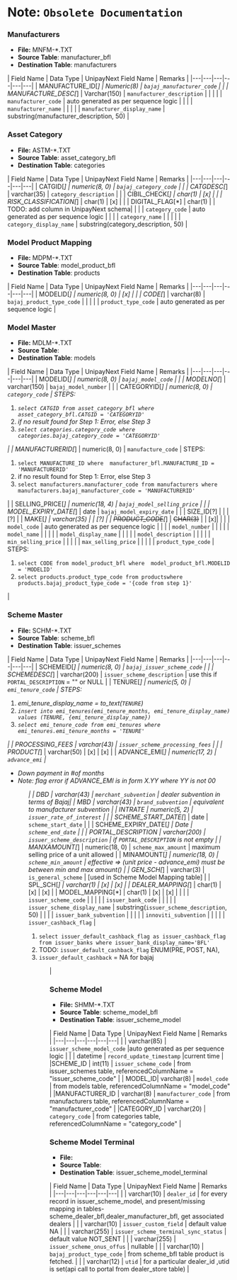# Note: `Obsolete Documentation`

### Manufacturers
 - __File:__ MNFM-*.TXT
 - __Source Table__: manufacturer_bfl
 - __Destination Table__: manufacturers


| Field Name | Data Type | UnipayNext Field Name | Remarks |
|---|---|---|---|---|---|
| MANUFACTURE_ID[*] | Numeric(8) | `bajaj_manufacturer_code` | |
| MANUFACTURE_DESC[*] | Varchar(150) | `manufacturer_description` | |
| | | `manufacturer_code` | auto generated as per sequence logic |
| | | `manufacturer_name` | |
| | | `manufacturer_display_name` | substring(manufacturer_description, 50) |


### Asset Category
- __File:__ ASTM-*.TXT
- __Source Table__: asset_category_bfl
- __Destination Table__: categories

| Field Name | Data Type | UnipayNext Field Name | Remarks |
|---|---|---|---|---|---|
| CATGID[*] | numeric(8, 0) | `bajaj_category_code` | |
| CATGDESC[*] | varchar(35) | `category_description` | |
| CIBIL_CHECK[*] | char(1) | [x] | |
| RISK_CLASSIFICATION[*] | char(1) | [x] | |
| DIGITAL_FLAG[*] | char(1) | | TODO: add column in UnipayNext schema|
| | | `category_code` | auto generated as per sequence logic |
| | | `category_name` | |
| | | `category_display_name` | substring(category_description, 50) |


### Model Product Mapping
- __File:__ MDPM-*.TXT
- __Source Table__: model_product_bfl
- __Destination Table__: products

| Field Name | Data Type | UnipayNext Field Name | Remarks |
|---|---|---|---|---|---|
| MODELID[*] | numeric(8, 0) | [x] | |
| CODE[*] | varchar(8) | `bajaj_product_type_code` | |
| | | `product_type_code` | auto generated as per sequence logic
 |


### Model Master
- __File:__ MDLM-*.TXT
- __Source Table__:
- __Destination Table__: models

| Field Name | Data Type | UnipayNext Field Name | Remarks |
|---|---|---|---|---|---|
| MODELID[*] | numeric(8, 0) | `bajaj_model_code` | |
| MODELNO[*] | varchar(150) | `bajaj_model_number` | |
| CATEGORYID[*] | numeric(8, 0) | `category_code` | STEPS: <ol><li>`select CATGID from asset_category_bfl where  asset_category_bfl.CATGID = 'CATEGORYID'`</li><li>if no result found for Step 1: Error, else Step 3</li><li>`select categories.category_code where categories.bajaj_category_code = 'CATEGORYID'` </li></ol> |
| MANUFACTURERID[*] | numeric(8, 0) | `manufacture_code` |  STEPS: <ol><li>`select MANUFACTURE_ID where  manufacturer_bfl.MANUFACTURE_ID = 'MANUFACTURERID'`</li><li>if no result found for Step 1: Error, else Step 3</li><li>`select manufacturers.manufacturer_code from manufacturers where manufacturers.bajaj_manufacturer_code = 'MANUFACTURERID'` </li></ol> |
| SELLING_PRICE[*] | numeric(18, 4) | `bajaj_model_selling_price` | |
| MODEL_EXPIRY_DATE[*] | date | `bajaj_model_expiry_date` | |
| SIZE_ID[?] | | | [?] |
| MAKE[*] | varchar(35) | | [?] |
| ~~PRODUCT_CODE~~[*] | ~~CHAR(3)~~ | | [x]|
| | | `model_code` | auto generated as per sequence logic |
| | | `model_number` | |
| | | `model_name` | |
| | | `model_display_name` | |
| | | `model_description` | |
| | | `min_selling_price` | |
| | | `max_selling_price` | |
| | | `product_type_code` | STEPS: <ol><li>`select CODE from model_product_bfl where  model_product_bfl.MODELID = 'MODELID'`</li><li>`select products.product_type_code from productswhere products.bajaj_product_type_code = '{code from step 1}'` </li></ol> |

### Scheme Master
- __File:__ SCHM-*.TXT
- __Source Table__: scheme_bfl
- __Destination Table__: issuer_schemes

| Field Name | Data Type | UnipayNext Field Name | Remarks |
|---|---|---|---|---|---|
| SCHEMEID[*] | numeric(8, 0) | `bajaj_issuer_scheme_code` |  |
| SCHEMEDESC[*] | varchar(200) | `issuer_scheme_description` | use this if `PORTAL_DESCRIPTION` = "" or NULL |
| TENURE[*] | numeric(5, 0) | `emi_tenure_code` | STEPS: <ol><li>emi_tenure_display_name = to_text(`TENURE`)</li><li>`insert into emi_tenures(emi_tenure_months, emi_tenure_display_name) values (TENURE, {emi_tenure_display_name})`</li><li>`select emi_tenure_code from emi_tenures where emi_tenures.emi_tenure_months = 'TENURE'`</li></ol> |
| PROCESSING_FEES | varchar(43) | `issuer_scheme_processing_fees` | |
| PRODUCT[*] | varchar(50) | [x] | [x] |
| ADVANCE_EMI[*] | numeric(17, 2) | `advance_emi` | <ul><li>Down payment in #of months</li><li>Note: flag error if ADVANCE_EMI is in form X.YY where YY is not 00</li><ul> |
| DBD | varchar(43) | `merchant_subvention` | dealer subvention in terms of Bajaj|
| MBD | varchar(43) | `brand_subvention` | equivalent to manufacturer subvention |
| INTRATE | numeric(5, 2) | `issuer_rate_of_interest` | |
| SCHEME_START_DATE[*] | date | `scheme_start_date` | |
| SCHEME_EXPIRY_DATE[*] | Date | `scheme_end_date` | |
| PORTAL_DESCRIPTION | varchar(200) | `issuer_scheme_description` | if `PORTAL_DESCRIPTION` is not empty |
| MANXAMOUNT[*] | numeric(18, 0) | `scheme_max_amount` | maximum selling price of a unit allowed |
| MINAMOUNT[*] | numeric(18, 0) | `scheme_min_amount` | effective => (unit price - advance_emi) must be between min and max amount() |
| GEN_SCH[*] | varchar(3) | `is_general_scheme` | [used in Scheme Model Mapping table] |
| SPL_SCH[*] | varchar(1) | [x] | [x] |
| DEALER_MAPPING[*] | char(1) | [x] | [x] |
| MODEL_MAPPING[*] | char(1) | [x] | [x] |
| | | `issuer_scheme_code` |  |
| | | `issuer_bank_code` |  |
| | | `issuer_scheme_display_name` |  substring(`issuer_scheme_description`, 50) |
| | | `issuer_bank_subvention` | |
| | | `innoviti_subvention` | |
| | | `issuer_cashback_flag` | <ol><li>`select issuer_default_cashback_flag as issuer_cashback_flag from issuer_banks where issuer_bank_display_name='BFL'` </li><li>TODO: `issuer_default_cashback_flag` ENUM(PRE, POST, NA), </li><li>`issuer_default_cashback` = NA for bajaj</li><ol> |

### Scheme Model
 - __File:__ SHMM-*.TXT
 - __Source Table__: scheme_model_bfl
 - __Destination Table__: issuer_scheme_model


| Field Name | Data Type | UnipayNext Field Name | Remarks |
|---|---|---|---|---|---|
| | varchar(85) | `issuer_scheme_model_code` |auto generated as per sequence logic  |
| | datetime | `record_update_timestamp` |current time |
|SCHEME_ID | int(11) | `issuer_scheme_code` | from issuer_schemes table, referencedColumnName = "issuer_scheme_code" |
| MODEL_ID| varchar(8) | `model_code` | from models table, referencedColumnName = "model_code" |
|MANUFACTURER_ID | varchar(8) | `manufacturer_code` | from  manufacturers table, referencedColumnName = "manufacturer_code" |
|CATEGORY_ID | varchar(20) | `category_code` | from categories table, referencedColumnName = "category_code" |

### Scheme Model Terminal
 - __File:__ 
 - __Source Table__: 
 - __Destination Table__: issuer_scheme_model_terminal


| Field Name | Data Type | UnipayNext Field Name | Remarks |
|---|---|---|---|---|---|
| | varchar(10) | `dealer_id` | for every record in issuer_scheme_model, and present/missing mapping in tables- scheme_dealer_bfl,dealer_manufacturer_bfl, get associated dealers  |
| | varchar(10) | `issuer_custom_field` | default value NA |
| | varchar(255) | `issuer_scheme_terminal_sync_status` | default value NOT_SENT |
| | varchar(255) | `issuer_scheme_onus_offus` | nullable  |
| | varchar(10) | `bajaj_product_type_code` | from  scheme_bfl table  product is fetched. |
| | varchar(12) | `utid` | for a particular dealer_id ,utid is set(api call to portal from dealer_store table) |